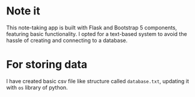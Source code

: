 # Note it

This note-taking app is built with Flask and Bootstrap 5 components, featuring basic functionality. I opted for a text-based system to avoid the hassle of creating and connecting to a database.

# For storing data

I have created basic csv file like structure called `database.txt`, updating it with `os` library of python.
